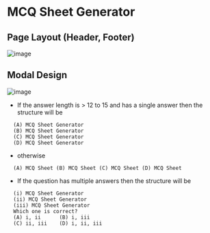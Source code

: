 # MCQ Sheet Generator

## Page Layout (Header, Footer)
![image](https://github.com/user-attachments/assets/01bf7c08-1767-4fba-a222-8309be4d9c07)

## Modal Design
![image](https://github.com/user-attachments/assets/dec13ed7-bdab-4859-8c0f-dde5e9e87201)

- If the answer length is > 12 to 15 and has a single answer then the structure will be
```
  (A) MCQ Sheet Generator
  (B) MCQ Sheet Generator
  (C) MCQ Sheet Generator
  (D) MCQ Sheet Generator
```
- otherwise
```
  (A) MCQ Sheet (B) MCQ Sheet (C) MCQ Sheet (D) MCQ Sheet
```
- If the question has multiple answers then the structure will be
```
  (i) MCQ Sheet Generator
  (ii) MCQ Sheet Generator
  (iii) MCQ Sheet Generator
  Which one is correct?
  (A) i, ii      (B) i, iii
  (C) ii, iii    (D) i, ii, iii
```
